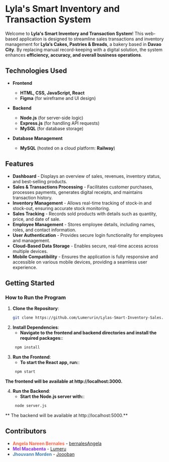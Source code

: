 # **Lyla's Smart Inventory and Transaction System**  

Welcome to **Lyla's Smart Inventory and Transaction System**! This web-based application is designed to streamline sales transactions and inventory management for **Lyla’s Cakes, Pastries & Breads**, a bakery based in **Davao City**. By replacing manual record-keeping with a digital solution, the system enhances **efficiency, accuracy, and overall business operations**.  

## **Technologies Used**  

- **Frontend**  
  - **HTML, CSS, JavaScript, React**  
  - **Figma** (for wireframe and UI design)  

- **Backend**  
  - **Node.js** (for server-side logic)  
  - **Express.js** (for handling API requests)  
  - **MySQL** (for database storage)  

- **Database Management**  
  - **MySQL** (hosted on a cloud platform: **Railway**)  

## **Features**  

- **Dashboard** - Displays an overview of sales, revenues, inventory status, and best-selling products.  
- **Sales & Transactions Processing** - Facilitates customer purchases, processes payments, generates digital receipts, and maintains transaction history.  
- **Inventory Management** - Allows real-time tracking of stock-in and stock-out, ensuring accurate stock monitoring.  
- **Sales Tracking** - Records sold products with details such as quantity, price, and date of sale.  
- **Employee Management** - Stores employee details, including names, roles, and contact information.  
- **User Authentication** - Provides secure login functionality for employees and management.  
- **Cloud-Based Data Storage** - Enables secure, real-time access across multiple devices.  
- **Mobile Compatibility** - Ensures the application is fully responsive and accessible on various mobile devices, providing a seamless user experience.  

## **Getting Started**  

### **How to Run the Program**  

1. **Clone the Repository**:  
   ```bash
   git clone https://github.com/Lumerurin/Lylas-Smart-Inventory-Sales.git

2. **Install Dependencies**:
   - **Navigate to the frontend and backend directories and install the required packages:**:
   ```bash
    npm install

3. **Run the Frontend**:
   - **To start the React app, run:**:
   ```bash
    npm start
**The frontend will be available at http://localhost:3000.**

4. **Run the Backend**:
   - **Start the Node.js server with:**:
   ```bash
    node server.js

** The backend will be available at http://localhost:5000.**

## Contributors

- **<span style="color:#FF6347">Angela Nareen Bernales</span>** - [bernalesAngela](https://github.com/bernalesangela)
- **<span style="color:#8A2BE2">Mel Macabenta</span>** - [Lumeru](https://github.com/MeruMeru09)
- **<span style="color:#4682B4">Jhouvann Morden</span>** - [Joooban](https://github.com/Joooban) 
